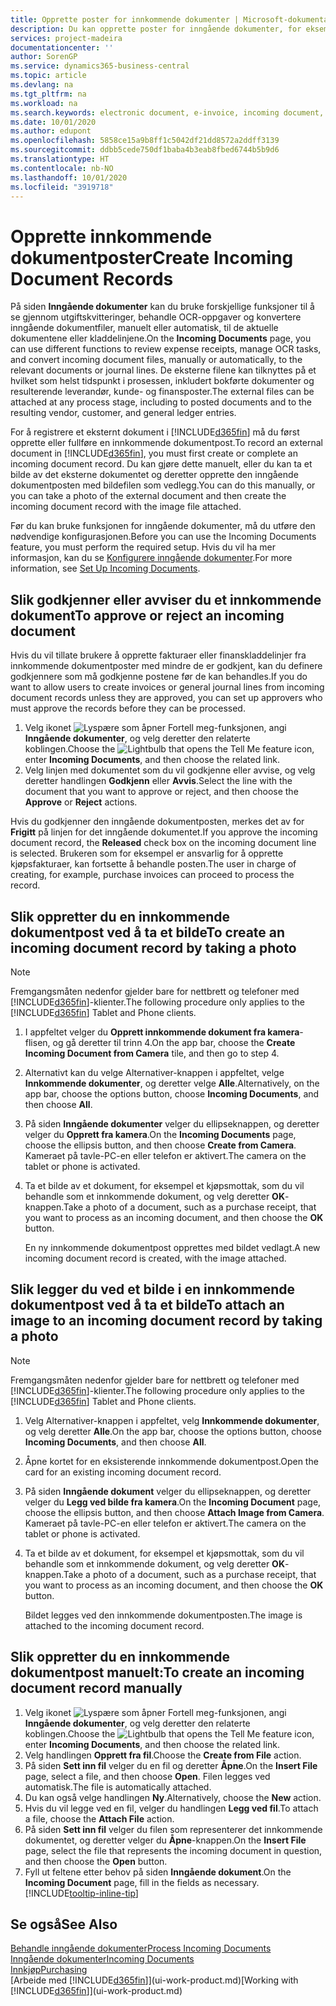 ```yaml
---
title: Opprette poster for innkommende dokumenter | Microsoft-dokumentasjon
description: Du kan opprette poster for inngående dokumenter, for eksempel e-fakturaer, og behandle OCR-oppgaver, e-handel og dokumentutveksling.
services: project-madeira
documentationcenter: ''
author: SorenGP
ms.service: dynamics365-business-central
ms.topic: article
ms.devlang: na
ms.tgt_pltfrm: na
ms.workload: na
ms.search.keywords: electronic document, e-invoice, incoming document, OCR, ecommerce, document exchange, import invoice
ms.date: 10/01/2020
ms.author: edupont
ms.openlocfilehash: 5858ce15a9b8ff1c5042df21dd8572a2ddff3139
ms.sourcegitcommit: ddbb5cede750df1baba4b3eab8fbed6744b5b9d6
ms.translationtype: HT
ms.contentlocale: nb-NO
ms.lasthandoff: 10/01/2020
ms.locfileid: "3919718"
---
```

# <a name="create-incoming-document-records"></a><span data-ttu-id="10edf-103">Opprette innkommende dokumentposter</span><span class="sxs-lookup"><span data-stu-id="10edf-103">Create Incoming Document Records</span></span>
<span data-ttu-id="10edf-104">På siden **Inngående dokumenter** kan du bruke forskjellige funksjoner til å se gjennom utgiftskvitteringer, behandle OCR-oppgaver og konvertere inngående dokumentfiler, manuelt eller automatisk, til de aktuelle dokumentene eller kladdelinjene.</span><span class="sxs-lookup"><span data-stu-id="10edf-104">On the **Incoming Documents** page, you can use different functions to review expense receipts, manage OCR tasks, and convert incoming document files, manually or automatically, to the relevant documents or journal lines.</span></span> <span data-ttu-id="10edf-105">De eksterne filene kan tilknyttes på et hvilket som helst tidspunkt i prosessen, inkludert bokførte dokumenter og resulterende leverandør, kunde- og finansposter.</span><span class="sxs-lookup"><span data-stu-id="10edf-105">The external files can be attached at any process stage, including to posted documents and to the resulting vendor, customer, and general ledger entries.</span></span>

<span data-ttu-id="10edf-106">For å registrere et eksternt dokument i [!INCLUDE[d365fin](includes/d365fin_md.md)] må du først opprette eller fullføre en innkommende dokumentpost.</span><span class="sxs-lookup"><span data-stu-id="10edf-106">To record an external document in [!INCLUDE[d365fin](includes/d365fin_md.md)], you must first create or complete an incoming document record.</span></span> <span data-ttu-id="10edf-107">Du kan gjøre dette manuelt, eller du kan ta et bilde av det eksterne dokumentet og deretter opprette den inngående dokumentposten med bildefilen som vedlegg.</span><span class="sxs-lookup"><span data-stu-id="10edf-107">You can do this manually, or you can take a photo of the external document and then create the incoming document record with the image file attached.</span></span>

<span data-ttu-id="10edf-108">Før du kan bruke funksjonen for inngående dokumenter, må du utføre den nødvendige konfigurasjonen.</span><span class="sxs-lookup"><span data-stu-id="10edf-108">Before you can use the Incoming Documents feature, you must perform the required setup.</span></span> <span data-ttu-id="10edf-109">Hvis du vil ha mer informasjon, kan du se [Konfigurere inngående dokumenter](across-how-setup-income-documents.md).</span><span class="sxs-lookup"><span data-stu-id="10edf-109">For more information, see [Set Up Incoming Documents](across-how-setup-income-documents.md).</span></span>

## <a name="to-approve-or-reject-an-incoming-document"></a><span data-ttu-id="10edf-110">Slik godkjenner eller avviser du et innkommende dokument</span><span class="sxs-lookup"><span data-stu-id="10edf-110">To approve or reject an incoming document</span></span>
<span data-ttu-id="10edf-111">Hvis du vil tillate brukere å opprette fakturaer eller finanskladdelinjer fra innkommende dokumentposter med mindre de er godkjent, kan du definere godkjennere som må godkjenne postene før de kan behandles.</span><span class="sxs-lookup"><span data-stu-id="10edf-111">If you do want to allow users to create invoices or general journal lines from incoming document records unless they are approved, you can set up approvers who must approve the records before they can be processed.</span></span>

1. <span data-ttu-id="10edf-112">Velg ikonet ![Lyspære som åpner Fortell meg-funksjonen](media/ui-search/search_small.png "Fortell hva du vil gjøre"), angi **Inngående dokumenter**, og velg deretter den relaterte koblingen.</span><span class="sxs-lookup"><span data-stu-id="10edf-112">Choose the ![Lightbulb that opens the Tell Me feature](media/ui-search/search_small.png "Tell me what you want to do") icon, enter **Incoming Documents**, and then choose the related link.</span></span>
2. <span data-ttu-id="10edf-113">Velg linjen med dokumentet som du vil godkjenne eller avvise, og velg deretter handlingen **Godkjenn** eller **Avvis**.</span><span class="sxs-lookup"><span data-stu-id="10edf-113">Select the line with the document that you want to approve or reject, and then choose the **Approve** or **Reject** actions.</span></span>

<span data-ttu-id="10edf-114">Hvis du godkjenner den inngående dokumentposten, merkes det av for **Frigitt** på linjen for det inngående dokumentet.</span><span class="sxs-lookup"><span data-stu-id="10edf-114">If you approve the incoming document record, the **Released** check box on the incoming document line is selected.</span></span> <span data-ttu-id="10edf-115">Brukeren som for eksempel er ansvarlig for å opprette kjøpsfakturaer, kan fortsette å behandle posten.</span><span class="sxs-lookup"><span data-stu-id="10edf-115">The user in charge of creating, for example, purchase invoices can proceed to process the record.</span></span>

## <a name="to-create-an-incoming-document-record-by-taking-a-photo"></a><span data-ttu-id="10edf-116">Slik oppretter du en innkommende dokumentpost ved å ta et bilde</span><span class="sxs-lookup"><span data-stu-id="10edf-116">To create an incoming document record by taking a photo</span></span>
> [!NOTE]  
>   <span data-ttu-id="10edf-117">Fremgangsmåten nedenfor gjelder bare for nettbrett og telefoner med [!INCLUDE[d365fin](includes/d365fin_md.md)]-klienter.</span><span class="sxs-lookup"><span data-stu-id="10edf-117">The following procedure only applies to the [!INCLUDE[d365fin](includes/d365fin_md.md)] Tablet and Phone clients.</span></span>

1. <span data-ttu-id="10edf-118">I appfeltet velger du **Opprett innkommende dokument fra kamera**-flisen, og gå deretter til trinn 4.</span><span class="sxs-lookup"><span data-stu-id="10edf-118">On the app bar, choose the **Create Incoming Document from Camera** tile, and then go to step 4.</span></span>
2. <span data-ttu-id="10edf-119">Alternativt kan du velge Alternativer-knappen i appfeltet, velge **Innkommende dokumenter**, og deretter velge **Alle**.</span><span class="sxs-lookup"><span data-stu-id="10edf-119">Alternatively, on the app bar, choose the options button, choose **Incoming Documents**, and then choose **All**.</span></span>
3. <span data-ttu-id="10edf-120">På siden **Inngående dokumenter** velger du ellipseknappen, og deretter velger du **Opprett fra kamera**.</span><span class="sxs-lookup"><span data-stu-id="10edf-120">On the **Incoming Documents** page, choose the ellipsis button, and then choose **Create from Camera**.</span></span> <span data-ttu-id="10edf-121">Kameraet på tavle-PC-en eller telefon er aktivert.</span><span class="sxs-lookup"><span data-stu-id="10edf-121">The camera on the tablet or phone is activated.</span></span>
4. <span data-ttu-id="10edf-122">Ta et bilde av et dokument, for eksempel et kjøpsmottak, som du vil behandle som et innkommende dokument, og velg deretter **OK**-knappen.</span><span class="sxs-lookup"><span data-stu-id="10edf-122">Take a photo of a document, such as a purchase receipt, that you want to process as an incoming document, and then choose the **OK** button.</span></span>

    <span data-ttu-id="10edf-123">En ny innkommende dokumentpost opprettes med bildet vedlagt.</span><span class="sxs-lookup"><span data-stu-id="10edf-123">A new incoming document record is created, with the image attached.</span></span>

## <a name="to-attach-an-image-to-an-incoming-document-record-by-taking-a-photo"></a><span data-ttu-id="10edf-124">Slik legger du ved et bilde i en innkommende dokumentpost ved å ta et bilde</span><span class="sxs-lookup"><span data-stu-id="10edf-124">To attach an image to an incoming document record by taking a photo</span></span>
> [!NOTE]  
>   <span data-ttu-id="10edf-125">Fremgangsmåten nedenfor gjelder bare for nettbrett og telefoner med [!INCLUDE[d365fin](includes/d365fin_md.md)]-klienter.</span><span class="sxs-lookup"><span data-stu-id="10edf-125">The following procedure only applies to the [!INCLUDE[d365fin](includes/d365fin_md.md)] Tablet and Phone clients.</span></span>

1. <span data-ttu-id="10edf-126">Velg Alternativer-knappen i appfeltet, velg **Innkommende dokumenter**, og velg deretter **Alle**.</span><span class="sxs-lookup"><span data-stu-id="10edf-126">On the app bar, choose the options button, choose **Incoming Documents**, and then choose **All**.</span></span>
2. <span data-ttu-id="10edf-127">Åpne kortet for en eksisterende innkommende dokumentpost.</span><span class="sxs-lookup"><span data-stu-id="10edf-127">Open the card for an existing incoming document record.</span></span>
3. <span data-ttu-id="10edf-128">På siden **Inngående dokument** velger du ellipseknappen, og deretter velger du **Legg ved bilde fra kamera**.</span><span class="sxs-lookup"><span data-stu-id="10edf-128">On the **Incoming Document** page, choose the ellipsis button, and then choose **Attach Image from Camera**.</span></span> <span data-ttu-id="10edf-129">Kameraet på tavle-PC-en eller telefon er aktivert.</span><span class="sxs-lookup"><span data-stu-id="10edf-129">The camera on the tablet or phone is activated.</span></span>
4. <span data-ttu-id="10edf-130">Ta et bilde av et dokument, for eksempel et kjøpsmottak, som du vil behandle som et innkommende dokument, og velg deretter **OK**-knappen.</span><span class="sxs-lookup"><span data-stu-id="10edf-130">Take a photo of a document, such as a purchase receipt, that you want to process as an incoming document, and then choose the **OK** button.</span></span>

    <span data-ttu-id="10edf-131">Bildet legges ved den innkommende dokumentposten.</span><span class="sxs-lookup"><span data-stu-id="10edf-131">The image is attached to the incoming document record.</span></span>

## <a name="to-create-an-incoming-document-record-manually"></a><span data-ttu-id="10edf-132">Slik oppretter du en innkommende dokumentpost manuelt:</span><span class="sxs-lookup"><span data-stu-id="10edf-132">To create an incoming document record manually</span></span>
1. <span data-ttu-id="10edf-133">Velg ikonet ![Lyspære som åpner Fortell meg-funksjonen](media/ui-search/search_small.png "Fortell hva du vil gjøre"), angi **Inngående dokumenter**, og velg deretter den relaterte koblingen.</span><span class="sxs-lookup"><span data-stu-id="10edf-133">Choose the ![Lightbulb that opens the Tell Me feature](media/ui-search/search_small.png "Tell me what you want to do") icon, enter **Incoming Documents**, and then choose the related link.</span></span>
2. <span data-ttu-id="10edf-134">Velg handlingen **Opprett fra fil**.</span><span class="sxs-lookup"><span data-stu-id="10edf-134">Choose the **Create from File** action.</span></span>  
3. <span data-ttu-id="10edf-135">På siden **Sett inn fil** velger du en fil og deretter **Åpne**.</span><span class="sxs-lookup"><span data-stu-id="10edf-135">On the **Insert File** page, select a file, and then choose **Open**.</span></span> <span data-ttu-id="10edf-136">Filen legges ved automatisk.</span><span class="sxs-lookup"><span data-stu-id="10edf-136">The file is automatically attached.</span></span>
4. <span data-ttu-id="10edf-137">Du kan også velge handlingen **Ny**.</span><span class="sxs-lookup"><span data-stu-id="10edf-137">Alternatively, choose the **New** action.</span></span>
5. <span data-ttu-id="10edf-138">Hvis du vil legge ved en fil, velger du handlingen **Legg ved fil**.</span><span class="sxs-lookup"><span data-stu-id="10edf-138">To attach a file, choose the **Attach File** action.</span></span>
6. <span data-ttu-id="10edf-139">På siden **Sett inn fil** velger du filen som representerer det innkommende dokumentet, og deretter velger du **Åpne**-knappen.</span><span class="sxs-lookup"><span data-stu-id="10edf-139">On the **Insert File** page, select the file that represents the incoming document in question, and then choose the **Open** button.</span></span>
7. <span data-ttu-id="10edf-140">Fyll ut feltene etter behov på siden **Inngående dokument**.</span><span class="sxs-lookup"><span data-stu-id="10edf-140">On the **Incoming Document** page, fill in the fields as necessary.</span></span> [!INCLUDE[tooltip-inline-tip](includes/tooltip-inline-tip_md.md)]

## <a name="see-also"></a><span data-ttu-id="10edf-141">Se også</span><span class="sxs-lookup"><span data-stu-id="10edf-141">See Also</span></span>
[<span data-ttu-id="10edf-142">Behandle inngående dokumenter</span><span class="sxs-lookup"><span data-stu-id="10edf-142">Process Incoming Documents</span></span>](across-process-income-documents.md)  
[<span data-ttu-id="10edf-143">Inngående dokumenter</span><span class="sxs-lookup"><span data-stu-id="10edf-143">Incoming Documents</span></span>](across-income-documents.md)  
[<span data-ttu-id="10edf-144">Innkjøp</span><span class="sxs-lookup"><span data-stu-id="10edf-144">Purchasing</span></span>](purchasing-manage-purchasing.md)  
<span data-ttu-id="10edf-145">[Arbeide med [!INCLUDE[d365fin](includes/d365fin_md.md)]](ui-work-product.md)</span><span class="sxs-lookup"><span data-stu-id="10edf-145">[Working with [!INCLUDE[d365fin](includes/d365fin_md.md)]](ui-work-product.md)</span></span>

